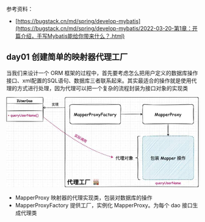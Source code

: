 参考资料：
 - [https://bugstack.cn/md/spring/develop-mybatis](https://bugstack.cn/md/spring/develop-mybatis/2022-03-20-第1章：开篇介绍，手写Mybatis能给你带来什么？.html)

## day01 创建简单的映射器代理工厂
当我们来设计一个 ORM 框架的过程中，首先要考虑怎么把用户定义的数据库操作接口、xml配置的SQL语句、数据库三者联系起来。其实最适合的操作就是使用代理的方式进行处理，因为代理可以把一个复杂的流程封装为接口对象的实现类

![](./docs/img/small-mybatis-day01-1.jpeg)

 - MapperProxy 映射器的代理实现类，包装对数据库的操作
 - MapperProxyFactory 提供工厂，实例化 MapperProxy。为每个 dao 接口生成代理类

